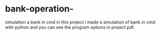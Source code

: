 # bank-operation-
simulation a bank in cmd 
in this project i made a simulation of bank in cmd with python and you can see the program options in project pdf.
